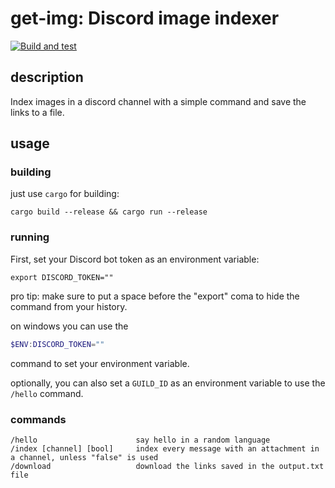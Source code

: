 # get-img: Discord image indexer

[![Build and test](https://github.com/ItsGamerik/get-img/actions/workflows/build.yml/badge.svg)](https://github.com/ItsGamerik/get-img/actions/workflows/build.yml)

## description

Index images in a discord channel with a simple command and save the links to a file.

## usage

### building

just use `cargo` for building:

```shell
cargo build --release && cargo run --release
```

### running

First, set your Discord bot token as an environment variable:

```shell
export DISCORD_TOKEN=""
```

pro tip: make sure to put a space before the "export" coma to hide the command from your history.

on windows you can use the

```powershell
$ENV:DISCORD_TOKEN=""
```

command to set your environment variable.

optionally, you can also set a `GUILD_ID` as an environment variable to use the `/hello` command.

### commands

```text
/hello                      say hello in a random language
/index [channel] [bool]     index every message with an attachment in a channel, unless "false" is used
/download                   download the links saved in the output.txt file
```
